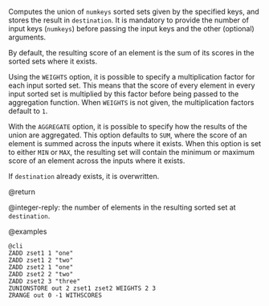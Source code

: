 Computes the union of `numkeys` sorted sets given by the specified keys, and
stores the result in `destination`. It is mandatory to provide the number of
input keys (`numkeys`) before passing the input keys and the other (optional)
arguments.

By default, the resulting score of an element is the sum of its scores in the
sorted sets where it exists.

Using the `WEIGHTS` option, it is possible to specify a multiplication factor
for each input sorted set. This means that the score of every element in every
input sorted set is multiplied by this factor before being passed to the
aggregation function.  When `WEIGHTS` is not given, the multiplication factors
default to `1`.

With the `AGGREGATE` option, it is possible to specify how the results of the
union are aggregated. This option defaults to `SUM`, where the score of an
element is summed across the inputs where it exists. When this option is set to
either `MIN` or `MAX`, the resulting set will contain the minimum or maximum
score of an element across the inputs where it exists.

If `destination` already exists, it is overwritten.

@return

@integer-reply: the number of elements in the resulting sorted set at
`destination`.

@examples

    @cli
    ZADD zset1 1 "one"
    ZADD zset1 2 "two"
    ZADD zset2 1 "one"
    ZADD zset2 2 "two"
    ZADD zset2 3 "three"
    ZUNIONSTORE out 2 zset1 zset2 WEIGHTS 2 3
    ZRANGE out 0 -1 WITHSCORES

